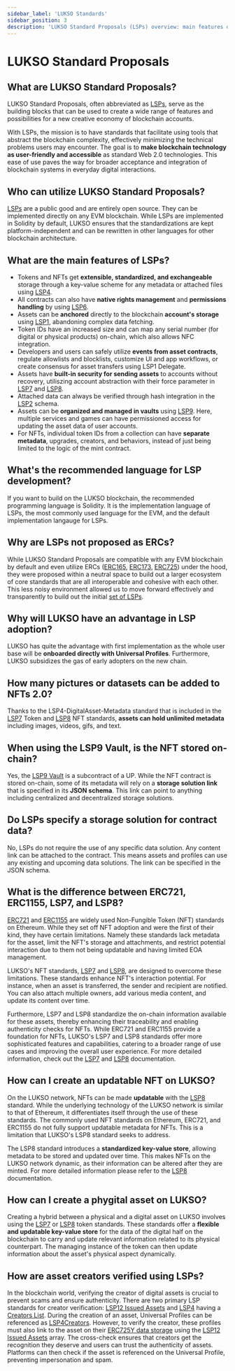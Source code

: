 ```yaml
---
sidebar_label: 'LUKSO Standards'
sidebar_position: 3
description: 'LUKSO Standard Proposals (LSPs) overview: main features of LSPs, the difference between ERC721, ERC1155, LSP7, LSP8, and LUKSO phygital assets.'
---
```


# LUKSO Standard Proposals

## What are LUKSO Standard Proposals?

LUKSO Standard Proposals, often abbreviated as [LSPs](../../standards/introduction.md), serve as the building blocks that can be used to create a wide range of features and possibilities for a new creative economy of blockchain accounts.

With LSPs, the mission is to have standards that facilitate using tools that abstract the blockchain complexity, effectively minimizing the technical problems users may encounter. The goal is to **make blockchain technology as user-friendly and accessible** as standard Web 2.0 technologies. This ease of use paves the way for broader acceptance and integration of blockchain systems in everyday digital interactions.

## Who can utilize LUKSO Standard Proposals?

[LSPs](../../standards/introduction.md) are a public good and are entirely open source. They can be implemented directly on any EVM blockchain. While LSPs are implemented in Solidity by default, LUKSO ensures that the standardizations are kept platform-independent and can be rewritten in other languages for other blockchain architecture.

## What are the main features of LSPs?

- Tokens and NFTs get **extensible, standardized, and exchangeable** storage through a key-value scheme for any metadata or attached files using [LSP4](../../standards/tokens/LSP4-Digital-Asset-Metadata).
- All contracts can also have **native rights management** and **permissions handling** by using [LSP6](../../standards/universal-profile/lsp6-key-manager).
- Assets can be **anchored** directly to the blockchain **account's storage** using [LSP1](../../standards/generic-standards/lsp1-universal-receiver), abandoning complex data fetching.
- Token IDs have an increased size and can map any serial number (for digital or physical products) on-chain, which also allows NFC integration.
- Developers and users can safely utilize **events from asset contracts**, regulate allowlists and blocklists, customize UI and app workflows, or create consensus for asset transfers using LSP1 Delegate.
- Assets have **built-in security for sending assets** to accounts without recovery, utiliszing account abstraction with their force parameter in [LSP7](../../standards/tokens/LSP7-Digital-Asset) and [LSP8](../../standards/tokens/LSP8-Identifiable-Digital-Asset).
- Attached data can always be verified through hash integration in the [LSP2](../../standards/generic-standards/lsp2-json-schema) schema.
- Assets can be **organized and managed in vaults** using [LSP9](../../standards/universal-profile/lsp9-vault). Here, multiple services and games can have permissioned access for updating the asset data of user accounts.
- For NFTs, individual token IDs from a collection can have **separate metadata**, upgrades, creators, and behaviors, instead of just being limited to the logic of the mint contract.

## What's the recommended language for LSP development?

If you want to build on the LUKSO blockchain, the recommended programming language is Solidity. It is the implementation language of LSPs, the most commonly used language for the EVM, and the default implementation langauge for LSPs.

## Why are LSPs not proposed as ERCs?

While LUKSO Standard Proposals are compatible with any EVM blockchain by default and even utilize ERCs ([ERC165](https://eips.ethereum.org/EIPS/eip-165), [ERC173](https://eips.ethereum.org/EIPS/eip-173), [ERC725](https://eips.ethereum.org/EIPS/eip-725)) under the hood, they were proposed within a neutral space to build out a larger ecosystem of core standards that are all interoperable and cohesive with each other. This less noisy environment allowed us to move forward effectively and transparently to build out the initial [set of LSPs](https://github.com/lukso-network/LIPs).

## Why will LUKSO have an advantage in LSP adoption?

LUKSO has quite the advantage with first implementation as the whole user base will be **onboarded directly with Universal Profiles**. Furthermore, LUKSO subsidizes the gas of early adopters on the new chain.

## How many pictures or datasets can be added to NFTs 2.0?

Thanks to the LSP4-DigitalAsset-Metadata standard that is included in the [LSP7](../../standards/tokens/LSP7-Digital-Asset) Token and [LSP8](../../standards/tokens/LSP8-Identifiable-Digital-Asset) NFT standards, **assets can hold unlimited metadata** including images, videos, gifs, and text.

## When using the LSP9 Vault, is the NFT stored on-chain?

Yes, the [LSP9 Vault](../../standards/universal-profile/lsp9-vault.md) is a subcontract of a UP. While the NFT contract is stored on-chain, some of its metadata will rely on a **storage solution link** that is specified in its **JSON schema**. This link can point to anything including centralized and decentralized storage solutions.

## Do LSPs specify a storage solution for contract data?

No, LSPs do not require the use of any specific data solution. Any content link can be attached to the contract. This means assets and profiles can use any existing and upcoming data solutions. The link can be specified in the JSON schema.

## What is the difference between ERC721, ERC1155, LSP7, and LSP8?

[ERC721](https://eips.ethereum.org/EIPS/eip-721) and [ERC1155](https://eips.ethereum.org/EIPS/eip-1155) are widely used Non-Fungible Token (NFT) standards on Ethereum. While they set off NFT adoption and were the first of their kind, they have certain limitations. Namely these standards lack metadata for the asset, limit the NFT's storage and attachments, and restrict potential interaction due to them not being updatable and having limited EOA management.

LUKSO's NFT standards, [LSP7](../../standards/tokens/LSP7-Digital-Asset.md) and [LSP8](../../standards/tokens/LSP8-Identifiable-Digital-Asset.md), are designed to overcome these limitations. These standards enhance NFT's interaction potential. For instance, when an asset is transferred, the sender and recipient are notified. You can also attach multiple owners, add various media content, and update its content over time.

Furthermore, LSP7 and LSP8 standardize the on-chain information available for these assets, thereby enhancing their traceability and enabling authenticity checks for NFTs. While ERC721 and ERC1155 provide a foundation for NFTs, LUKSO's LSP7 and LSP8 standards offer more sophisticated features and capabilities, catering to a broader range of use cases and improving the overall user experience. For more detailed information, check out the [LSP7](../../standards/tokens/LSP7-Digital-Asset.md) and [LSP8](../../standards/tokens/LSP8-Identifiable-Digital-Asset) documentation.

## How can I create an updatable NFT on LUKSO?

On the LUKSO network, NFTs can be made **updatable** with the [LSP8](../../standards/tokens/LSP8-Identifiable-Digital-Asset) standard. While the underlying technology of the LUKSO network is similar to that of Ethereum, it differentiates itself through the use of these standards. The commonly used NFT standards on Ethereum, ERC721, and ERC1155 do not fully support updatable metadata for NFTs. This is a limitation that LUKSO's LSP8 standard seeks to address.

The LSP8 standard introduces a **standardized key-value store**, allowing metadata to be stored and updated over time. This makes NFTs on the LUKSO network dynamic, as their information can be altered after they are minted. For more detailed information please refer to the [LSP8](../../standards/tokens/LSP8-Identifiable-Digital-Asset) documentation.

## How can I create a phygital asset on LUKSO?

Creating a hybrid between a physical and a digital asset on LUKSO involves using the [LSP7](../../standards/tokens/LSP7-Digital-Asset) or [LSP8](../../standards/tokens/LSP8-Identifiable-Digital-Asset) token standards. These standards offer a **flexible and updatable key-value store** for the data of the digital half on the blockchain to carry and update relevant information related to its physical counterpart. The managing instance of the token can then update information about the asset's physical aspect dynamically.

## How are asset creators verified using LSPs?

In the blockchain world, verifying the creator of digital assets is crucial to prevent scams and ensure authenticity. There are two primary LSP standards for creator verification: [LSP12 Issued Assets](../../standards/universal-profile/lsp12-issued-assets/) and [LSP4](../../contracts/contracts/LSP4DigitalAssetMetadata/) having a [Creators List](../../standards/tokens/LSP4-Digital-Asset-Metadata/#lsp4creators). During the creation of an asset, Universal Profiles can be referenced as [LSP4Creators](../../standards/tokens/LSP4-Digital-Asset-Metadata/#lsp4creators). However, to verify the creator, these profiles must also link to the asset on their [ERC725Y data storage](../../standards/lsp-background/erc725.md#erc725y-data-representation) using the [LSP12 Issued Assets](../../standards/universal-profile/lsp12-issued-assets/) array. The cross-check ensures that creators get the recognition they deserve and users can trust the authenticity of assets. Platforms can then check if the asset is referenced on the Universal Profile, preventing impersonation and spam.
